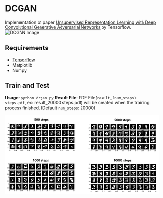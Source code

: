 # DCGAN
Implementation of paper [Unsupervised Representation Learning with Deep Convolutional Generative Adversarial Networks](https://arxiv.org/abs/1511.06434) by Tensorflow.
![DCGAN Image](https://gluon.mxnet.io/_images/dcgan.png)

## Requirements
 - [Tensorflow](http://www.tensorflow.org)
 - Matplotlib
 - Numpy

## Train and Test
**Usage**: `python dcgan.py`
**Result File**: PDF File(`result_(num_steps) steps.pdf`, ex: result_20000 steps.pdf) will be created when the training process finished. (Default `num_steps`: 20000)

![result image](dcgan_result/result.png)
